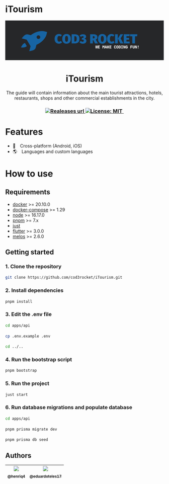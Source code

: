 # iTourism

<p align="center">
  <img src="./assets/branding/cod3rocket_logo.png" />
</p>

<h1 align="center">iTourism</h1>

<p align="center">
The guide will contain information about the main tourist attractions, hotels, restaurants, shops and other commercial establishments in the city.
</p>

<h3 align="center">
  <!-- Version -->
  <a href="https://github.com/cod3rocket/iTourism/releases">
    <img alt="Realeases url" src="https://img.shields.io/github/v/release/cod3rocket/iTourism?style=for-the-badge&labelColor=1C1E26&color=1764a3">
  </a>

 <!-- License -->
  <a href="./LICENSE" target="_blank">
    <img alt="License: MIT" src="https://img.shields.io/badge/license%20-MIT-1C1E26?style=for-the-badge&labelColor=1C1E26&color=1764a3">
  </a>

  <!-- Stars count -->
  <a href="https://github.com/cod3rocket/iTourism/stargazers" target="_blank">
    <img alt="" src="https://img.shields.io/github/stars/cod3rocket/iTourism?style=for-the-badge&labelColor=1C1E26&color=1764a3">
  </a>
</h3>

# Features

- 🚀 Cross-platform (Android, iOS)
- 🌎 Languages and custom languages

# How to use

## Requirements

- [docker](https://docs.docker.com/get-docker/) >= 20.10.0
- [docker-compose](https://docs.docker.com/compose/install/) >= 1.29
- [node](https://nodejs.org/en/download/) >= 16.17.0
- [pnpm](https://pnpm.io/installation) >= 7.x
- [just](https://github.com/casey/just#installation)
- [flutter](https://flutter.dev/docs/get-started/install) >= 3.0.0
- [melos](https://melos.invertase.dev/getting-started) >= 2.6.0

## Getting started

### 1. Clone the repository

```bash
git clone https://github.com/cod3rocket/iTourism.git
```

### 2. Install dependencies

```bash
pnpm install
```

### 3. Edit the .env file

```bash
cd apps/api

cp .env.example .env

cd ../..
```

### 4. Run the bootstrap script

```bash
pnpm bootstrap
```

### 5. Run the project

```bash
just start
```

### 6. Run database migrations and populate database

```bash
cd apps/api

pnpm prisma migrate dev

pnpm prisma db seed
```

## Authors

|[<img src="https://github.com/henriq4.png?size=150" width=150><br><sub>@henriq4</sub>](https://github.com/henriq4) | [<img src="https://github.com/eduardoteles17.png?size=150" width=150><br><sub>@eduardoteles17</sub>](https://github.com/eduardoteles17) |
|-|-|

